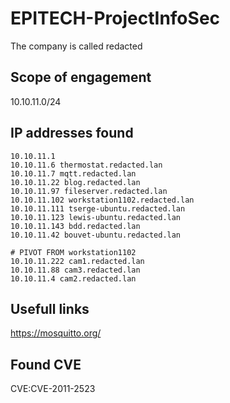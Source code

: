 # EPITECH-ProjectInfoSec

The company is called redacted

## Scope of engagement
10.10.11.0/24

## IP addresses found
```
10.10.11.1
10.10.11.6 thermostat.redacted.lan
10.10.11.7 mqtt.redacted.lan
10.10.11.22 blog.redacted.lan
10.10.11.97 fileserver.redacted.lan
10.10.11.102 workstation1102.redacted.lan
10.10.11.111 tserge-ubuntu.redacted.lan
10.10.11.123 lewis-ubuntu.redacted.lan
10.10.11.143 bdd.redacted.lan
10.10.11.42 bouvet-ubuntu.redacted.lan

# PIVOT FROM workstation1102
10.10.11.222 cam1.redacted.lan
10.10.11.88 cam3.redacted.lan
10.10.11.4 cam2.redacted.lan
```

## Usefull links
https://mosquitto.org/

## Found CVE
CVE:CVE-2011-2523
